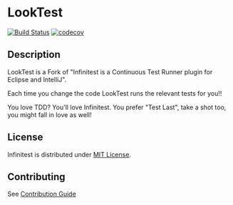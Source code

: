 # LookTest

[![Build Status](https://travis-ci.org/infinitest/infinitest.svg?branch=master)](https://travis-ci.org/infinitest/infinitest)
[![codecov](https://codecov.io/gh/infinitest/infinitest/branch/master/graph/badge.svg)](https://codecov.io/gh/sarod/infinitest)

## Description
LookTest is a Fork of "Infinitest is a Continuous Test Runner plugin for Eclipse and IntelliJ". 

Each time you change the code LookTest runs the relevant tests for you!! 

You love TDD? You'll love Infinitest. You prefer "Test Last", take a shot too, you might fall in love as well!

## License

Infinitest is distributed under [MIT License](http://opensource.org/licenses/MIT).

## Contributing

See [Contribution Guide](CONTRIBUTING.md)
